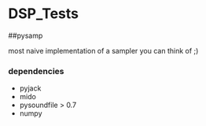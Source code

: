 # DSP_Tests

##pysamp

most naive implementation of a sampler you  can think of ;)
### dependencies
* pyjack
* mido
* pysoundfile > 0.7
* numpy
